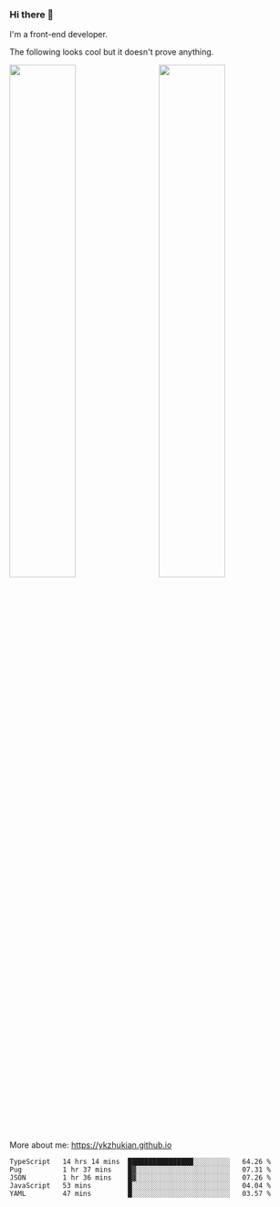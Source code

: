 ### Hi there 👋

I'm a front-end developer.

The following looks cool but it doesn't prove anything.

[<img align="right" width="48%" src="https://github-readme-stats.vercel.app/api?username=ykzhukian&show_icons=true&theme=dracula">](https://github.com/anuraghazra/github-readme-stats)

[<img width="48%" src="https://github-readme-stats.vercel.app/api/top-langs/?username=ykzhukian&layout=compact&theme=dracula">](https://github.com/anuraghazra/github-readme-stats)

More about me: 
https://ykzhukian.github.io

<!--START_SECTION:waka-->
```text
TypeScript   14 hrs 14 mins  ████████████████░░░░░░░░░   64.26 % 
Pug          1 hr 37 mins    █▓░░░░░░░░░░░░░░░░░░░░░░░   07.31 % 
JSON         1 hr 36 mins    █▓░░░░░░░░░░░░░░░░░░░░░░░   07.26 % 
JavaScript   53 mins         █░░░░░░░░░░░░░░░░░░░░░░░░   04.04 % 
YAML         47 mins         █░░░░░░░░░░░░░░░░░░░░░░░░   03.57 % 
```
<!--END_SECTION:waka-->
